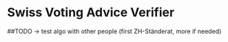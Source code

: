 # Swiss Voting Advice Verifier

##TODO
-> test algo with other people (first ZH-Ständerat, more if needed)

